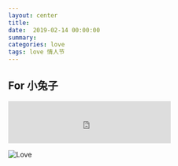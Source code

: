 ```yaml
---
layout: center
title:  
date:  2019-02-14 00:00:00
summary:
categories: love
tags: love 情人节
---
```


## For 小兔子

<iframe frameborder="no" border="0" marginwidth="0" marginheight="0" width=330 height=86 src="http://m10.music.126.net/20190213191008/4c43b3f0ee3cc40b510c003c8e79a07f/ymusic/900c/c2c8/2c61/98f3b38b4accaa32ccc9f7cf149bc067.mp3"></iframe>

![Love](https://img.alicdn.com/tfs/TB1gxmXGr2pK1RjSZFsXXaNlXXa-3707-2080.jpg)
